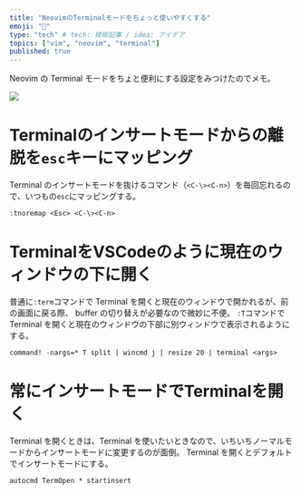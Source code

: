 ```yaml
---
title: "NeovimのTerminalモードをちょっと使いやすくする"
emoji: "🏴"
type: "tech" # tech: 技術記事 / idea: アイデア
topics: ["vim", "neovim", "terminal"]
published: true
---
```


Neovim の Terminal モードをちょと便利にする設定をみつけたのでメモ。

![](https://i.gyazo.com/a1f4636120909eb8b313370f18e7ad2d.gif=300x)

# Terminalのインサートモードからの離脱を`esc`キーにマッピング

Terminal のインサートモードを抜けるコマンド（`<C-\><C-n>`）を毎回忘れるので、いつもの`esc`にマッピングする。

```vim:.config/nvim/init.vim
:tnoremap <Esc> <C-\><C-n>
```

# TerminalをVSCodeのように現在のウィンドウの下に開く

普通に`:term`コマンドで Terminal を開くと現在のウィンドウで開かれるが、前の画面に戻る際、 buffer の切り替えが必要なので微妙に不便。
`:T`コマンドで Terminal を開くと現在のウィンドウの下部に別ウィンドウで表示されるようにする。

```vim:config/nvim/init.vim
command! -nargs=* T split | wincmd j | resize 20 | terminal <args>
```

# 常にインサートモードでTerminalを開く

Terminal を開くときは、Terminal を使いたいときなので、いちいちノーマルモードからインサートモードに変更するのが面倒。
Terminal を開くとデフォルトでインサートモードにする。

```vim:config/nvim/init.vim
autocmd TermOpen * startinsert
```